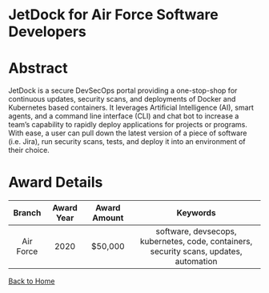 
JetDock for Air Force Software Developers
=========================================

# Abstract


JetDock is a secure DevSecOps portal providing a one-stop-shop for continuous updates, security scans, and deployments of Docker and Kubernetes based containers. It leverages Artificial Intelligence (AI), smart agents, and a command line interface (CLI) and chat bot to increase a team’s capability to rapidly deploy applications for projects or programs. With ease, a user can pull down the latest version of a piece of software (i.e. Jira), run security scans, tests, and deploy it into an environment of their choice.   

# Award Details

|Branch|Award Year|Award Amount|Keywords|
| :---: | :---: | :---: | :---: |
|Air Force|2020|$50,000|software, devsecops, kubernetes, code, containers, security scans, updates, automation|
  
  


[Back to Home](https://github.com/chrischow/dod_sbir_awards/DJ/#1754)